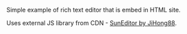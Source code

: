 Simple example of rich text editor that is embed in HTML site. 

Uses external JS library from CDN - [SunEditor by JiHong88](https://github.com/JiHong88/suneditor).
